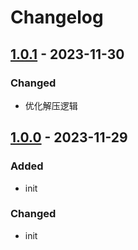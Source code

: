 <!-- Keep a Changelog guide -> https://keepachangelog.com -->

# Changelog

## [1.0.1] - 2023-11-30

### Changed

- 优化解压逻辑

## [1.0.0] - 2023-11-29

### Added

- init

### Changed

- init

[Unreleased]: https://github.com/dixtdf/ArchiveManager
[1.0.1]: https://github.com/dixtdf/ArchiveManager
[1.0.0]: https://github.com/dixtdf/ArchiveManager
